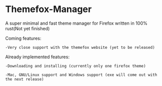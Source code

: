 # Themefox-Manager
A super minimal and fast theme manager for Firefox written in 100% rust(Not yet finished)

Coming features: 
  
    -Very close support with the themefox website (yet to be released)

Already implemented features:
  
    -Downloading and installing (currently only one firefox theme)
  
    -Mac, GNU/Linux support and Windows support (exe will come out with the next release)
  
  
